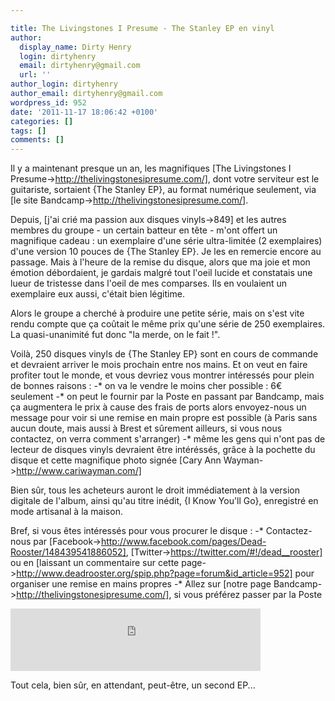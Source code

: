 ```yaml
---

title: The Livingstones I Presume - The Stanley EP en vinyl
author:
  display_name: Dirty Henry
  login: dirtyhenry
  email: dirtyhenry@gmail.com
  url: ''
author_login: dirtyhenry
author_email: dirtyhenry@gmail.com
wordpress_id: 952
date: '2011-11-17 18:06:42 +0100'
categories: []
tags: []
comments: []
---
```

Il y a maintenant presque un an, les magnifiques [The Livingstones I Presume->http://thelivingstonesipresume.com/], dont votre serviteur est le guitariste, sortaient {The Stanley EP}, au format numérique seulement, via [le site Bandcamp->http://thelivingstonesipresume.com/].

Depuis, [j'ai crié ma passion aux disques vinyls->849] et les autres membres du groupe - un certain batteur en tête - m'ont offert un magnifique cadeau : un exemplaire d'une série ultra-limitée (2 exemplaires) d'une version 10 pouces de {The Stanley EP}. Je les en remercie encore au passage. Mais à l'heure de la remise du disque, alors que ma joie et mon émotion débordaient, je gardais malgré tout l'oeil lucide et constatais une lueur de tristesse dans l'oeil de mes comparses. Ils en voulaient un exemplaire eux aussi, c'était bien légitime.

Alors le groupe a cherché à produire une petite série, mais on s'est vite rendu compte que ça coûtait le même prix qu'une série de 250 exemplaires. La quasi-unanimité fut donc "la merde, on le fait !".

<img496>

Voilà, 250 disques vinyls de {The Stanley EP} sont en cours de commande et devraient arriver le mois prochain entre nos mains. Et on veut en faire profiter tout le monde, et vous devriez vous montrer intéressés pour plein de bonnes raisons :
-* on va le vendre le moins cher possible : 6€ seulement
-* on peut le fournir par la Poste en passant par Bandcamp, mais ça augmentera le prix à cause des frais de ports alors envoyez-nous un message pour voir si une remise en main propre est possible (à Paris sans aucun doute, mais aussi à Brest et sûrement ailleurs, si vous nous contactez, on verra comment s'arranger)
-* même les gens qui n'ont pas de lecteur de disques vinyls devraient être intéréssés, grâce à la pochette du disque et cette magnifique photo signée [Cary Ann Wayman->http://www.cariwayman.com/]

Bien sûr, tous les acheteurs auront le droit immédiatement à la version digitale de l'album, ainsi qu'au titre inédit, {I Know You'll Go}, enregistré en mode artisanal à la maison.

Bref, si vous êtes intéressés pour vous procurer le disque : 
-* Contactez-nous par [Facebook->http://www.facebook.com/pages/Dead-Rooster/148439541886052], [Twitter->https://twitter.com/#!/dead__rooster] ou en [laissant un commentaire sur cette page->http://www.deadrooster.org/spip.php?page=forum&id_article=952] pour organiser une remise en mains propres
-* Allez sur [notre page Bandcamp->http://thelivingstonesipresume.com/], si vous préférez passer par la Poste

<iframe width="400" height="100" style="position: relative; display: block; width: 400px; height: 100px;" src="http://bandcamp.com/EmbeddedPlayer/v=2/album=3803626780/size=venti/bgcol=FFFFFF/linkcol=4285BB/" allowtransparency="true" frameborder="0"><a href="http://thelivingstonesipresume.com/album/the-stanley-ep">The Stanley EP by The Livingstones I Presume</a></iframe>

Tout cela, bien sûr, en attendant, peut-être, un second EP...
